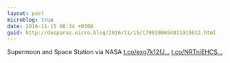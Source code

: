 ```yaml
---
layout: post
microblog: true
date: 2016-11-15 08:34 +0300
guid: http://desparoz.micro.blog/2016/11/15/t798398694831915012.html
---
```

Supermoon and Space Station   via NASA [t.co/exg7k12fJ...](https://t.co/exg7k12fJY) [t.co/NRTniEHCS...](https://t.co/NRTniEHCSs)
